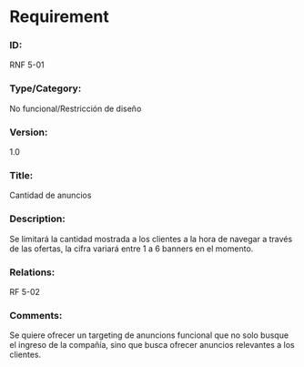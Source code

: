 # Requirement

### ID:

RNF 5-01

### Type/Category:

No funcional/Restricción de diseño

### Version:

1.0

### Title:

Cantidad de anuncios

### Description:

Se limitará la cantidad mostrada a los clientes a la hora de navegar a través de las ofertas, la cifra variará entre 1 a 6 banners en el momento.

### Relations:

RF 5-02

### Comments:

Se quiere ofrecer un targeting de anuncions funcional que no solo busque el ingreso de la compañía, sino que busca ofrecer anuncios relevantes a los clientes.
